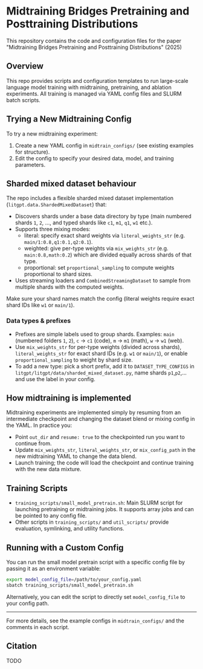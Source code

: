 # Midtraining Bridges Pretraining and Posttraining Distributions

This repository contains the code and configuration files for the paper "Midtraining Bridges Pretraining and Posttraining Distributions" (2025)

## Overview
This repo provides scripts and configuration templates to run large-scale language model training with midtraining, pretraining, and ablation experiments. All training is managed via YAML config files and SLURM batch scripts.

## Trying a New Midtraining Config
To try a new midtraining experiment:
1. Create a new YAML config in `midtrain_configs/` (see existing examples for structure).
2. Edit the config to specify your desired data, model, and training parameters.

## Sharded mixed dataset behaviour
The repo includes a flexible sharded mixed dataset implementation (`litgpt.data.ShardedMixedDataset`) that:

- Discovers shards under a base data directory by type (main numbered shards `1`, `2`, ..., and typed shards like `c1`, `m1`, `q1`, `w1` etc.).
- Supports three mixing modes:
	- literal: specify exact shard weights via `literal_weights_str` (e.g. `main/1:0.8,q1:0.1,q2:0.1`).
	- weighted: give per-type weights via `mix_weights_str` (e.g. `main:0.8,math:0.2`) which are divided equally across shards of that type.
	- proportional: set `proportional_sampling` to compute weights proportional to shard sizes.
- Uses streaming loaders and `CombinedStreamingDataset` to sample from multiple shards with the computed weights.

Make sure your shard names match the config (literal weights require exact shard IDs like `w1` or `main/1`).

### Data types & prefixes

- Prefixes are simple labels used to group shards. Examples: `main` (numbered folders `1`, `2`), `c` → `c1` (code), `m` → `m1` (math), `w` → `w1` (web).
- Use `mix_weights_str` for per-type weights (divided across shards), `literal_weights_str` for exact shard IDs (e.g. `w1` or `main/1`), or enable `proportional_sampling` to weight by shard size.
- To add a new type: pick a short prefix, add it to `DATASET_TYPE_CONFIGS` in `litgpt/litgpt/data/sharded_mixed_dataset.py`, name shards `p1`,`p2`,... and use the label in your config.

## How midtraining is implemented
Midtraining experiments are implemented simply by resuming from an intermediate checkpoint and changing the dataset blend or mixing config in the YAML. In practice you:

- Point `out_dir` and `resume: true` to the checkpointed run you want to continue from.
- Update `mix_weights_str`, `literal_weights_str`, or `mix_config_path` in the new midtraining YAML to change the data blend.
- Launch training; the code will load the checkpoint and continue training with the new data mixture.


## Training Scripts
- `training_scripts/small_model_pretrain.sh`: Main SLURM script for launching pretraining or midtraining jobs. It supports array jobs and can be pointed to any config file.
- Other scripts in `training_scripts/` and `util_scripts/` provide evaluation, symlinking, and utility functions.

## Running with a Custom Config
You can run the small model pretrain script with a specific config file by passing it as an environment variable:

```bash
export model_config_file=/path/to/your_config.yaml
sbatch training_scripts/small_model_pretrain.sh
```

Alternatively, you can edit the script to directly set `model_config_file` to your config path.

---
For more details, see the example configs in `midtrain_configs/` and the comments in each script.

## Citation 
 
TODO

